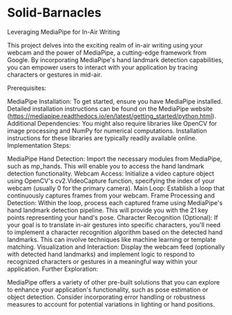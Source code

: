# Solid-Barnacles

Leveraging MediaPipe for In-Air Writing

This project delves into the exciting realm of in-air writing using your webcam and the power of MediaPipe, a cutting-edge framework from Google. By incorporating MediaPipe's hand landmark detection capabilities, you can empower users to interact with your application by tracing characters or gestures in mid-air.

Prerequisites:

MediaPipe Installation: To get started, ensure you have MediaPipe installed. Detailed installation instructions can be found on the MediaPipe website (https://mediapipe.readthedocs.io/en/latest/getting_started/python.html).
Additional Dependencies: You might also require libraries like OpenCV for image processing and NumPy for numerical computations. Installation instructions for these libraries are typically readily available online.
Implementation Steps:

MediaPipe Hand Detection: Import the necessary modules from MediaPipe, such as mp_hands. This will enable you to access the hand landmark detection functionality.
Webcam Access: Initialize a video capture object using OpenCV's cv2.VideoCapture function, specifying the index of your webcam (usually 0 for the primary camera).
Main Loop: Establish a loop that continuously captures frames from your webcam.
Frame Processing and Detection: Within the loop, process each captured frame using MediaPipe's hand landmark detection pipeline. This will provide you with the 21 key points representing your hand's pose.
Character Recognition (Optional): If your goal is to translate in-air gestures into specific characters, you'll need to implement a character recognition algorithm based on the detected hand landmarks. This can involve techniques like machine learning or template matching.
Visualization and Interaction: Display the webcam feed (optionally with detected hand landmarks) and implement logic to respond to recognized characters or gestures in a meaningful way within your application.
Further Exploration:

MediaPipe offers a variety of other pre-built solutions that you can explore to enhance your application's functionality, such as pose estimation or object detection.
Consider incorporating error handling or robustness measures to account for potential variations in lighting or hand positions.
